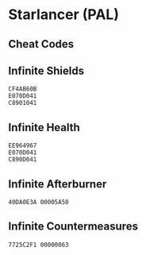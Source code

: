 # Starlancer (PAL)

## Cheat Codes

## Infinite Shields

```
CF4AB60B 
E070D041 
C8901041

```

## Infinite Health

```
EE964967 
E070D041 
C890D041

```

## Infinite Afterburner

```
40DA0E3A 00005A50

```

## Infinite Countermeasures

```
7725C2F1 00000063

```

